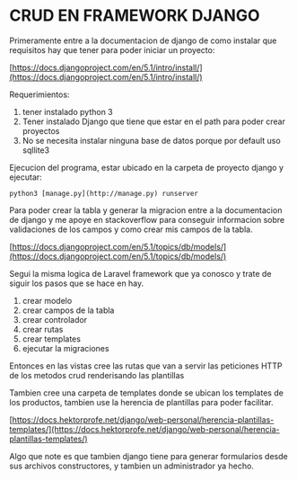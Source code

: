 # CRUD EN FRAMEWORK DJANGO

Primeramente entre a la documentacion de django de como instalar que requisitos hay que tener para poder iniciar un proyecto:

[https://docs.djangoproject.com/en/5.1/intro/install/](https://docs.djangoproject.com/en/5.1/intro/install/)

Requerimientos:

1. tener instalado python 3
2. Tener instalado Django que tiene que estar en el path para poder crear proyectos
3. No se necesita instalar ninguna base de datos porque por default uso sqllite3

Ejecucion del programa, estar ubicado en la carpeta de proyecto django y ejecutar:

`python3 [manage.py](http://manage.py) runserver`

Para poder crear la tabla y generar la migracion entre a la documentacion de django y me apoye en stackoverflow para conseguir informacion sobre validaciones de los campos y como crear mis campos de la tabla.

[https://docs.djangoproject.com/en/5.1/topics/db/models/](https://docs.djangoproject.com/en/5.1/topics/db/models/)

Segui la misma logica de Laravel framework que ya conosco y trate de siguir los pasos que se hace en hay.

1. crear modelo
2. crear campos de la tabla
3. crear controlador
4. crear rutas
5. crear templates
6. ejecutar la migraciones

Entonces en las vistas cree las rutas que van a servir las peticiones HTTP de los metodos crud renderisando las plantillas

Tambien cree una carpeta de templates donde se ubican los templates de los productos, tambien use la herencia de plantillas para poder facilitar.

[https://docs.hektorprofe.net/django/web-personal/herencia-plantillas-templates/](https://docs.hektorprofe.net/django/web-personal/herencia-plantillas-templates/)

Algo que note es que tambien django tiene para generar formularios desde sus archivos constructores, y tambien un administrador ya hecho.